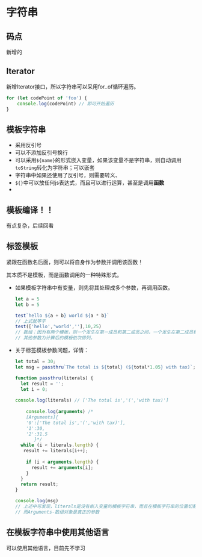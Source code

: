 # 字符串

## 码点

新增的

## Iterator

新增Iterator接口，所以字符串可以采用for..of循环遍历。

```javascript
for (let codePoint of 'foo') {
    console.log(codePoint) // 即可开始遍历
}
```

## 模板字符串

- 采用反引号
- 可以不添加反引号换行
- 可以采用```${name}```的形式嵌入变量，如果该变量不是字符串，则自动调用```toString```转化为字符串；可以嵌套
- 字符串中如果还使用了反引号，则需要转义、
- ```${}```中可以放任何js表达式，而且可以进行运算，甚至是调用**函数**
- 

## 模板编译！！

有点复杂，后续回看

## 标签模板

紧跟在函数名后面，则可以将自身作为参数并调用该函数！

其本质不是模板，而是函数调用的一种特殊形式。

- 如果模板字符串中有变量，则先将其处理成多个参数，再调用函数。

  ```javascript
  let a = 5
  let b = 5
  
  test`hello ${a + b} world ${a * b}`
  // 上式就等于
  test(['hello','world',''],10,25)
  // 数组：因为有两个模板，则一个发生在第一成员和第二成员之间，一个发生在第二成员和第三成员之间，以此类推。
  // 其他参数为计算后的模板依次排列。
  
  ```

- 关于标签模板参数问题，详情：

  ```javascript
  let total = 30;
  let msg = passthru`The total is ${total} (${total*1.05} with tax)`;
  
  function passthru(literals) {
    let result = '';
    let i = 0;
    
  console.log(literals) // ['The total is','(','with tax)']
    
      console.log(arguments) /* 
      [Arguments]{
      '0':['The total is','(','with tax)'],
      '1':30,
      '2':31.5
         }*/
    while (i < literals.length) {
     result += literals[i++];
      
      if (i < arguments.length) {
        result += arguments[i];
      }
    }
    return result;
  }
  
  console.log(msg)
  // 上述中可发现，literals是没有嵌入变量的模板字符串，而且在模板字符串的位置切割字符串为数组，即使是个括号
  // 而Arguments-数组对象是真正的参数
  ```

## 在模板字符串中使用其他语言

可以使用其他语言，目前先不学习

